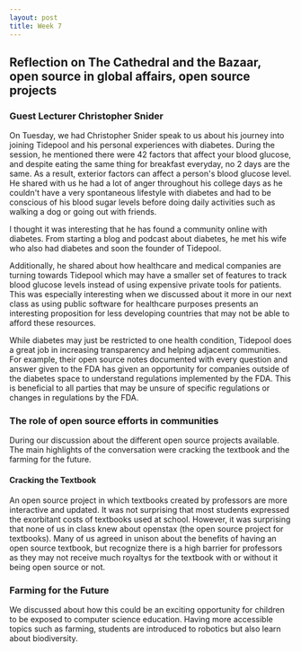 ```yaml
---
layout: post
title: Week 7
---
```


## Reflection on The Cathedral and the Bazaar, open source in global affairs, open source projects

<!--more-->

### Guest Lecturer Christopher Snider
On Tuesday, we had Christopher Snider speak to us about his journey into joining Tidepool and his personal experiences with diabetes. During the session, he mentioned there were 42 factors that affect your blood glucose, and despite eating the same thing for breakfast everyday, no 2 days are the same. As a result, exterior factors can affect a person's blood glucose level. He shared with us he had a lot of anger throughout his college days as he couldn't have a very spontaneous lifestyle with diabetes and had to be conscious of his blood sugar levels before doing daily activities such as walking a dog or going out with friends. 

I thought it was interesting that he has found a community online with diabetes. From starting a blog and podcast about diabetes, he met his wife who also had diabetes and soon the founder of Tidepool. 

Additionally, he shared about how healthcare and medical companies are turning towards Tidepool which may have a smaller set of features to track blood glucose levels instead of using expensive private tools for patients. This was especially interesting when we discussed about it more in our next class as using public software for healthcare purposes presents an interesting proposition for less developing countries that may not be able to afford these resources. 

While diabetes may just be restricted to one health condition, Tidepool does a great job in increasing transparency and helping adjacent communities. For example, their open source notes documented with every question and answer given to the FDA has given an opportunity for companies outside of the diabetes space to understand regulations implemented by the FDA. This is beneficial to all parties that may be unsure of specific regulations or changes in regulations by the FDA. 


### The role of open source efforts in communities
During our discussion about the different open source projects available. The main highlights of the conversation were cracking the textbook and the farming for the future. 

#### Cracking the Textbook 
An open source project in which textbooks created by professors are more interactive and updated. It was not surprising that most students expressed the exorbitant costs of textbooks used at school. However, it was surprising that none of us in class knew about openstax (the open source project for textbooks). Many of us agreed in unison about the benefits of having an open source textbook, but recognize there is a high barrier for professors as they may not receive much royaltys for the textbook with or without it being open source or not. 

### Farming for the Future
We discussed about how this could be an exciting opportunity for children to be exposed to computer science education. Having more accessible topics such as farming, students are introduced to robotics but also learn about biodiversity. 

